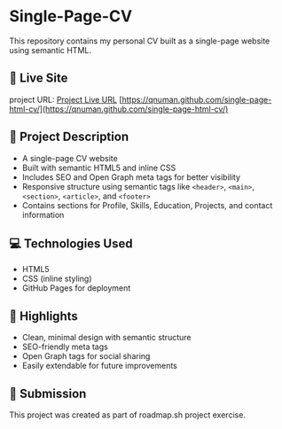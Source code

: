 # Single-Page-CV
This repository contains my personal CV built as a single-page website using semantic HTML. 

## 🔗 Live Site
 project URL:  [Project Live URL](https://qnuman.github.io/single-page-html-cv)
 [https://qnuman.github.com/single-page-html-cv/](https://qnuman.github.com/single-page-html-cv/)

## 📝 Project Description

- A single-page CV website
- Built with semantic HTML5 and inline CSS
- Includes SEO and Open Graph meta tags for better visibility
- Responsive structure using semantic tags like `<header>`, `<main>`, `<section>`, `<article>`, and `<footer>`
- Contains sections for Profile, Skills, Education, Projects, and contact information

## 💻 Technologies Used

- HTML5
- CSS (inline styling)
- GitHub Pages for deployment

## 📌 Highlights

- Clean, minimal design with semantic structure
- SEO-friendly meta tags
- Open Graph tags for social sharing
- Easily extendable for future improvements

## 📝 Submission

This project was created as part of roadmap.sh project exercise.
